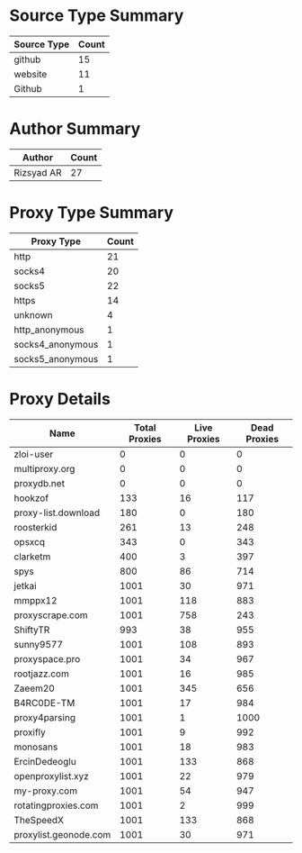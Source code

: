 # Source Type Summary

| Source Type | Count |
|-------------|-------|
| github | 15 |
| website | 11 |
| Github | 1 |


# Author Summary

| Author | Count |
|--------|-------|
| Rizsyad AR | 27 |


# Proxy Type Summary

| Proxy Type | Count |
|------------|-------|
| http | 21 |
| socks4 | 20 |
| socks5 | 22 |
| https | 14 |
| unknown | 4 |
| http_anonymous | 1 |
| socks4_anonymous | 1 |
| socks5_anonymous | 1 |


# Proxy Details

| Name | Total Proxies | Live Proxies | Dead Proxies |
|------|---------------|--------------|---------------|
| zloi-user | 0 | 0 | 0 |
| multiproxy.org | 0 | 0 | 0 |
| proxydb.net | 0 | 0 | 0 |
| hookzof | 133 | 16 | 117 |
| proxy-list.download | 180 | 0 | 180 |
| roosterkid | 261 | 13 | 248 |
| opsxcq | 343 | 0 | 343 |
| clarketm | 400 | 3 | 397 |
| spys | 800 | 86 | 714 |
| jetkai | 1001 | 30 | 971 |
| mmppx12 | 1001 | 118 | 883 |
| proxyscrape.com | 1001 | 758 | 243 |
| ShiftyTR | 993 | 38 | 955 |
| sunny9577 | 1001 | 108 | 893 |
| proxyspace.pro | 1001 | 34 | 967 |
| rootjazz.com | 1001 | 16 | 985 |
| Zaeem20 | 1001 | 345 | 656 |
| B4RC0DE-TM | 1001 | 17 | 984 |
| proxy4parsing | 1001 | 1 | 1000 |
| proxifly | 1001 | 9 | 992 |
| monosans | 1001 | 18 | 983 |
| ErcinDedeoglu | 1001 | 133 | 868 |
| openproxylist.xyz | 1001 | 22 | 979 |
| my-proxy.com | 1001 | 54 | 947 |
| rotatingproxies.com | 1001 | 2 | 999 |
| TheSpeedX | 1001 | 133 | 868 |
| proxylist.geonode.com | 1001 | 30 | 971 |

